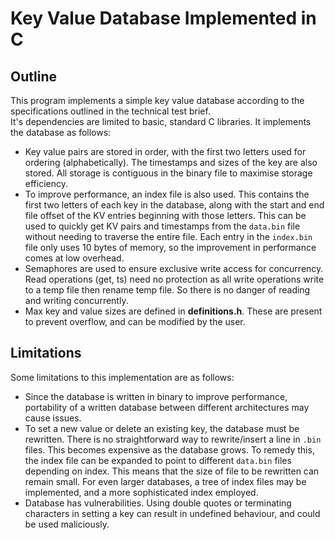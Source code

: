 
# Key Value Database Implemented in C  


## Outline

This program implements a simple key value database according to the specifications outlined in the technical test brief.  
It's dependencies are limited to basic, standard C libraries. It implements the database as follows:  
- Key value pairs are stored in order, with the first two letters used for ordering (alphabetically). The timestamps and sizes of the key are also stored. All storage is contiguous in the binary file to maximise storage efficiency.
- To improve performance, an index file is also used. This contains the first two letters of each key in the database, along with the start and end file offset of the KV entries beginning with those letters. This can be used to quickly get KV pairs and timestamps from the `data.bin` file without needing to traverse the entire file. Each entry in the `index.bin` file only uses 10 bytes of memory, so the improvement in performance comes at low overhead. 
- Semaphores are used to ensure exclusive write access for concurrency. Read operations (get, ts) need no protection as all write operations write to a temp file then rename temp file. So there is no danger of reading and writing concurrently. 
- Max key and value sizes are defined in **definitions.h**. These are present to prevent overflow, and can be modified by the user. 

## Limitations

Some limitations to this implementation are as follows:  
- Since the database is written in binary to improve performance, portability of a written database between different architectures may cause issues.
- To set a new value or delete an existing key, the database must be rewritten. There is no straightforward way to rewrite/insert a line in `.bin` files. This becomes expensive as the database grows. To remedy this, the index file can be expanded to point to different `data.bin` files depending on index. This means that the size of file to be rewritten can remain small. For even larger databases, a tree of index files may be implemented, and a more sophisticated index employed. 
- Database has vulnerabilities. Using double quotes or terminating characters in setting a key can result in undefined behaviour, and could be used maliciously.
